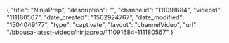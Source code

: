 {
    "title": "NinjaPrep",
    "description": "",
    "channelid": "111091684",
    "videoid": "111180567",
    "date_created": "1502924767",
    "date_modified": "1504049177",
    "type": "captivate",
    "layout": "channelVideo",
    "url": "\/bbbusa-latest-videos\/ninjaprep\/111091684-111180567"
}